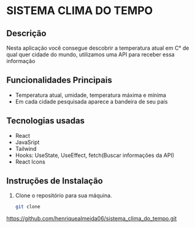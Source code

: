 # SISTEMA CLIMA DO TEMPO

## Descrição

Nesta aplicação você consegue descobrir a temperatura atual em C° de qual quer cidade do mundo, utilizamos uma API para receber essa informação

## Funcionalidades Principais

- Temperatura atual, umidade, temperatura máxima e mínima
- Em cada cidade pesquisada aparece a bandeira de seu país


## Tecnologias usadas

- React
- JavaSript
- Tailwind
- Hooks: UseState, UseEffect, fetch(Buscar informações da API)
- React Icons

## Instruções de Instalação

1. Clone o repositório para sua máquina.
   ```bash
   git clone 
https://github.com/henriquealmeida06/sistema_clima_do_tempo.git
